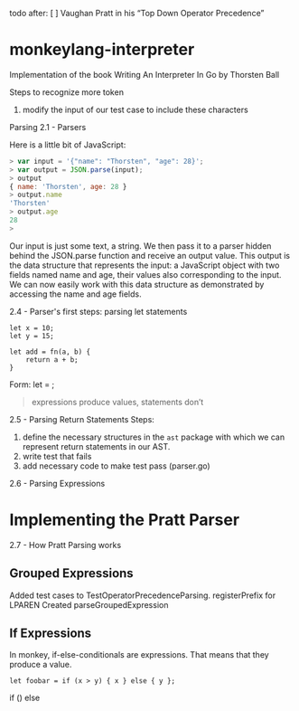 todo after:
    [ ] Vaughan Pratt in his “Top Down Operator Precedence”

# monkeylang-interpreter
Implementation of the book Writing An Interpreter In Go by Thorsten Ball

Steps to recognize more token
1. modify the input of our test case to include these characters


Parsing
2.1 - Parsers

Here is a little bit of JavaScript:
```js
> var input = '{"name": "Thorsten", "age": 28}';
> var output = JSON.parse(input);
> output
{ name: 'Thorsten', age: 28 }
> output.name
'Thorsten'
> output.age
28
>
```
Our input is just some text, a string. We then pass it to a parser hidden 
behind the JSON.parse function and receive an output value. This output is the 
data structure that represents the input: a JavaScript object with two fields 
named name and age, their values also corresponding to the input. We can now 
easily work with this data structure as demonstrated by accessing the name and 
age fields.


2.4 - Parser's first steps: parsing let statements
```monkeylang
let x = 10;
let y = 15;

let add = fn(a, b) {
    return a + b;
}
```
Form:
let <identifier> = <expression>;
>expressions produce values, statements don’t

2.5 - Parsing Return Statements
Steps:
1. define the necessary structures in the `ast` package with which we can 
represent return statements in our AST.
2. write test that fails
3. add necessary code to make test pass (parser.go)


2.6 - Parsing Expressions

# Implementing the Pratt Parser

2.7 - How Pratt Parsing works

## Grouped Expressions
Added test cases to TestOperatorPrecedenceParsing.
registerPrefix for LPAREN
Created parseGroupedExpression

## If Expressions
In monkey, if-else-conditionals are expressions. That means that they produce
a value.
```
let foobar = if (x > y) { x } else { y };
```
if (<condition>) <consequence> else <alternative>

